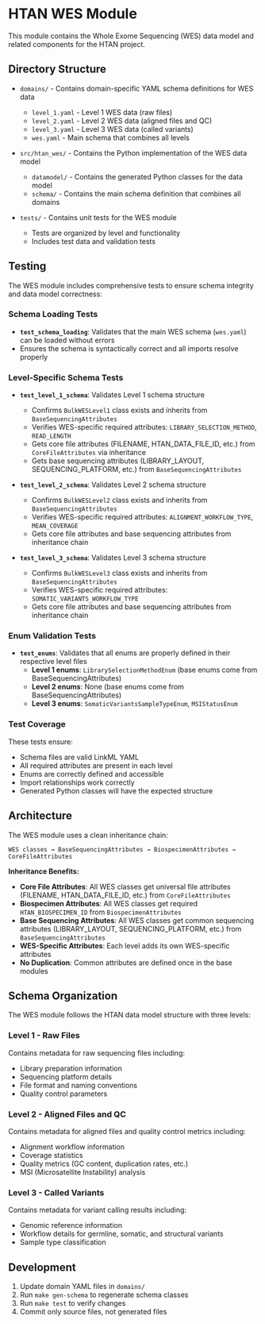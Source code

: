 # HTAN WES Module

This module contains the Whole Exome Sequencing (WES) data model and related components for the HTAN project.

## Directory Structure

- `domains/` - Contains domain-specific YAML schema definitions for WES data
  - `level_1.yaml` - Level 1 WES data (raw files)
  - `level_2.yaml` - Level 2 WES data (aligned files and QC)
  - `level_3.yaml` - Level 3 WES data (called variants)
  - `wes.yaml` - Main schema that combines all levels

- `src/htan_wes/` - Contains the Python implementation of the WES data model
  - `datamodel/` - Contains the generated Python classes for the data model
  - `schema/` - Contains the main schema definition that combines all domains

- `tests/` - Contains unit tests for the WES module
  - Tests are organized by level and functionality
  - Includes test data and validation tests

## Testing

The WES module includes comprehensive tests to ensure schema integrity and data model correctness:

### Schema Loading Tests
- **`test_schema_loading`**: Validates that the main WES schema (`wes.yaml`) can be loaded without errors
- Ensures the schema is syntactically correct and all imports resolve properly

### Level-Specific Schema Tests
- **`test_level_1_schema`**: Validates Level 1 schema structure
  - Confirms `BulkWESLevel1` class exists and inherits from `BaseSequencingAttributes`
  - Verifies WES-specific required attributes: `LIBRARY_SELECTION_METHOD`, `READ_LENGTH`
  - Gets core file attributes (FILENAME, HTAN_DATA_FILE_ID, etc.) from `CoreFileAttributes` via inheritance
  - Gets base sequencing attributes (LIBRARY_LAYOUT, SEQUENCING_PLATFORM, etc.) from `BaseSequencingAttributes`

- **`test_level_2_schema`**: Validates Level 2 schema structure
  - Confirms `BulkWESLevel2` class exists and inherits from `BaseSequencingAttributes`
  - Verifies WES-specific required attributes: `ALIGNMENT_WORKFLOW_TYPE`, `MEAN_COVERAGE`
  - Gets core file attributes and base sequencing attributes from inheritance chain

- **`test_level_3_schema`**: Validates Level 3 schema structure
  - Confirms `BulkWESLevel3` class exists and inherits from `BaseSequencingAttributes`
  - Verifies WES-specific required attributes: `SOMATIC_VARIANTS_WORKFLOW_TYPE`
  - Gets core file attributes and base sequencing attributes from inheritance chain

### Enum Validation Tests
- **`test_enums`**: Validates that all enums are properly defined in their respective level files
  - **Level 1 enums**: `LibrarySelectionMethodEnum` (base enums come from BaseSequencingAttributes)
  - **Level 2 enums**: None (base enums come from BaseSequencingAttributes)
  - **Level 3 enums**: `SomaticVariantsSampleTypeEnum`, `MSIStatusEnum`

### Test Coverage
These tests ensure:
- Schema files are valid LinkML YAML
- All required attributes are present in each level
- Enums are correctly defined and accessible
- Import relationships work correctly
- Generated Python classes will have the expected structure

## Architecture

The WES module uses a clean inheritance chain:

```
WES classes → BaseSequencingAttributes → BiospecimenAttributes → CoreFileAttributes
```

**Inheritance Benefits:**
- **Core File Attributes**: All WES classes get universal file attributes (FILENAME, HTAN_DATA_FILE_ID, etc.) from `CoreFileAttributes`
- **Biospecimen Attributes**: All WES classes get required `HTAN_BIOSPECIMEN_ID` from `BiospecimenAttributes`
- **Base Sequencing Attributes**: All WES classes get common sequencing attributes (LIBRARY_LAYOUT, SEQUENCING_PLATFORM, etc.) from `BaseSequencingAttributes`
- **WES-Specific Attributes**: Each level adds its own WES-specific attributes
- **No Duplication**: Common attributes are defined once in the base modules

## Schema Organization

The WES module follows the HTAN data model structure with three levels:

### Level 1 - Raw Files
Contains metadata for raw sequencing files including:
- Library preparation information
- Sequencing platform details
- File format and naming conventions
- Quality control parameters

### Level 2 - Aligned Files and QC
Contains metadata for aligned files and quality control metrics including:
- Alignment workflow information
- Coverage statistics
- Quality metrics (GC content, duplication rates, etc.)
- MSI (Microsatellite Instability) analysis

### Level 3 - Called Variants
Contains metadata for variant calling results including:
- Genomic reference information
- Workflow details for germline, somatic, and structural variants
- Sample type classification

## Development

1. Update domain YAML files in `domains/`
2. Run `make gen-schema` to regenerate schema classes
3. Run `make test` to verify changes
4. Commit only source files, not generated files
